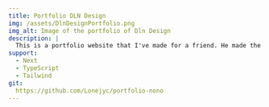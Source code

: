 ```yaml
---
title: Portfolio DLN Design
img: /assets/DlnDesignPortfolio.png
img_alt: Image of the portfolio of Dln Design
description: |
  This is a portfolio website that I've made for a friend. He made the models and I created the website. I used TypeScript for the first time in a personal project. My goal is to upgrade this website to make it work with Strapi, a headless CMS, to make it easier to manage the content.
support:
  - Next
  - TypeScript
  - Tailwind
git:
  https://github.com/Lonejyc/portfolio-nono
---
```


